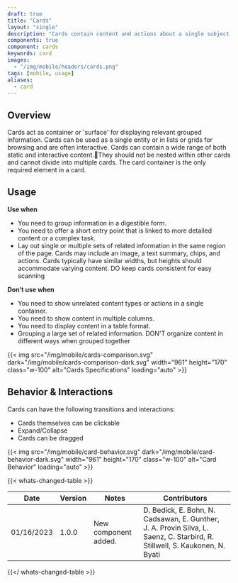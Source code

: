 ```yaml
---
draft: true
title: "Cards"
layout: "single"
description: "Cards contain content and actions about a single subject."
components: true
component: cards
keywords: card
images:
  - "/img/mobile/headers/cards.png"
tags: [mobile, usage]
aliases:
  - card
---
```

## Overview

Cards act as container or 'surface' for displaying relevant grouped information.  Cards can be used as a single entity or in lists or grids for browsing and are often interactive. Cards can contain a wide range of both static and interactive content.They should not be nested within other cards and cannot divide into multiple cards. The card container is the only required element in a card.

## Usage

**Use when**

- You need to group information in a digestible form.
- You need to offer a short entry point that is linked to more detailed content or a complex task.
- Lay out single or multiple sets of related information in the same region of the page. Cards may include an image, a text summary, chips, and actions. Cards typically have similar widths, but heights should accommodate varying content.
DO keep cards consistent for easy scanning

**Don’t use when**

- You need to show unrelated content types or actions in a single container.
- You need to show content in multiple columns.
- You need to display content in a table format.
- Grouping a large set of related information.
DON'T organize content in different ways when grouped together

{{< img src="/img/mobile/cards-comparison.svg" dark="/img/mobile/cards-comparison-dark.svg" width="961" height="170" class="w-100" alt="Cards Specifications" loading="auto" >}}


## Behavior & Interactions

Cards can have the following transitions and interactions:
- Cards themselves can be clickable
- Expand/Collapse
- Cards can be dragged

{{< img src="/img/mobile/card-behavior.svg" dark="/img/mobile/card-behavior-dark.svg" width="961" height="170" class="w-100" alt="Card Behavior" loading="auto" >}}


{{< whats-changed-table >}}

| Date       | Version | Notes                               | Contributors |
| ---------- | ------- | ----------------------------------- | ------------ |
| 01/16/2023 | 1.0.0   | New component added. | D. Bedick, E. Bohn, N. Cadsawan, E. Gunther, J. A. Provin Silva, L. Saenz, C. Starbird, R. Stillwell, S. Kaukonen, N. Byati   |

{{</ whats-changed-table >}}
